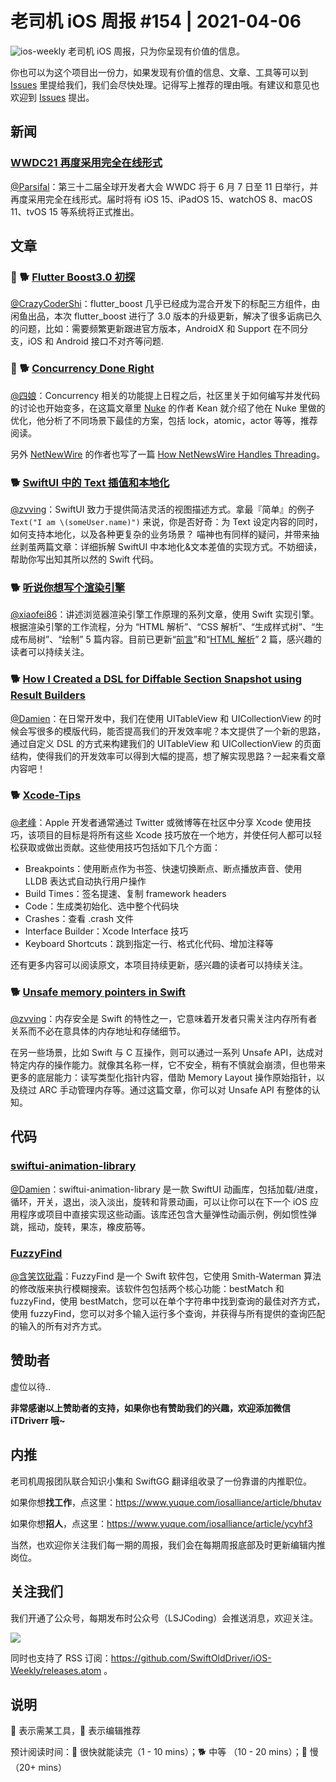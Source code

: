 # 老司机 iOS 周报 #154 | 2021-04-06

![ios-weekly](https://github.com/SwiftOldDriver/iOS-Weekly/blob/master/assets/ios-weekly.png?raw=true)
老司机 iOS 周报，只为你呈现有价值的信息。

你也可以为这个项目出一份力，如果发现有价值的信息、文章、工具等可以到 [Issues](https://github.com/SwiftOldDriver/iOS-Weekly/issues) 里提给我们，我们会尽快处理。记得写上推荐的理由哦。有建议和意见也欢迎到 [Issues](https://github.com/SwiftOldDriver/iOS-Weekly/issues) 提出。

## 新闻

### [WWDC21 再度采用完全在线形式](https://developer.apple.com/wwdc21/)

[@Parsifal](https://github.com/ParsifalC)：第三十二届全球开发者大会 WWDC 将于 6 月 7 日至 11 日举行，并再度采用完全在线形式。届时将有 iOS 15、iPadOS 15、watchOS 8、macOS 11、tvOS 15 等系统将正式推出。

## 文章

### 🌟 🐕 [Flutter Boost3.0 初探](https://mp.weixin.qq.com/s/49h8FVPhnJSHo2brR0K9zw)

[@CrazyCoderShi](https://github.com/CrazyCoderShi)：flutter_boost 几乎已经成为混合开发下的标配三方组件，由闲鱼出品，本次 flutter_boost 进行了 3.0 版本的升级更新，解决了很多诟病已久的问题，比如：需要频繁更新跟进官方版本，AndroidX 和 Support 在不同分支，iOS 和 Android 接口不对齐等问题.

### 🌟 🐕 [Concurrency Done Right](https://kean.blog/post/concurrency)

[@四娘](https://kemchenj.github.io)：Concurrency 相关的功能提上日程之后，社区里关于如何编写并发代码的讨论也开始变多，在这篇文章里 [Nuke](https://github.com/kean/Nuke) 的作者 Kean 就介绍了他在 Nuke 里做的优化，他分析了不同场景下最佳的方案，包括 lock，atomic，actor 等等，推荐阅读。

另外 [NetNewWire](https://netnewswire.com) 的作者也写了一篇 [How NetNewsWire Handles Threading](https://inessential.com/2021/03/20/how_netnewswire_handles_threading)。

### 🐕 [SwiftUI 中的 Text 插值和本地化](https://onevcat.com/2021/03/swiftui-text-1/)

[@zvving](https://github.com/zvving)：SwiftUI 致力于提供简洁灵活的视图描述方式。拿最『简单』的例子`Text("I am \(someUser.name)")` 来说，你是否好奇：为 Text 设定内容的同时，如何支持本地化，以及各种更复杂的业务场景？
喵神也有同样的疑问，并带来抽丝剥茧两篇文章：详细拆解 SwiftUI 中本地化&文本差值的实现方式。不妨细读，帮助你写出知其所以然的 Swift 代码。

### 🐕 [听说你想写个渲染引擎](https://mp.weixin.qq.com/s?__biz=Mzg4MjU2Mzc1MQ==&mid=2247485069&idx=1&sn=693e48ede7d796e14620fbbeaee56beb&chksm=cf558945f822005377aab06e3d42ffbf7d79f6a818b319a953e7f44ed7d4d79b5dffb66c8019&token=911515468&lang=zh_CN#rd)

[@xiaofei86](https://github.com/xiaofei86)：讲述浏览器渲染引擎工作原理的系列文章，使用 Swift 实现引擎。根据渲染引擎的工作流程，分为 “HTML 解析”、“CSS 解析”、“生成样式树”、“生成布局树”、“绘制” 5 篇内容。目前已更新“[前言](https://mp.weixin.qq.com/s?__biz=Mzg4MjU2Mzc1MQ==&mid=2247485069&idx=1&sn=693e48ede7d796e14620fbbeaee56beb&chksm=cf558945f822005377aab06e3d42ffbf7d79f6a818b319a953e7f44ed7d4d79b5dffb66c8019&token=911515468&lang=zh_CN#rd)”和“[HTML 解析](https://mp.weixin.qq.com/s?__biz=Mzg4MjU2Mzc1MQ==&mid=2247485069&idx=2&sn=986f6eb0a7bece1d4e70253c3c9b7020&chksm=cf558945f8220053a6f15f658bcc2e442ee238c5639837076a85b2ceb6f7f6d104e4fbebc464&cur_album_id=1717440219009892354&scene=189#rd)” 2 篇，感兴趣的读者可以持续关注。

### 🐕 [How I Created a DSL for Diffable Section Snapshot using Result Builders](https://swiftsenpai.com/swift/section-snapshot-builder/)

[@Damien](https://github.com/ZengyiMa)：在日常开发中，我们在使用 UITableView 和 UICollectionView 的时候会写很多的模版代码，能否提高我们的开发效率呢？本文提供了一个新的思路，通过自定义 DSL 的方式来构建我们的 UITableView 和 UICollectionView 的页面结构，使得我们的开发效率可以得到大幅的提高，想了解实现思路？一起来看文章内容吧！

### 🐕 [Xcode-Tips](https://github.com/Xcode-Tips/xcode-tips.github.io)

[@老峰](https://github.com/gesantung)：Apple 开发者通常通过 Twitter 或微博等在社区中分享 Xcode 使用技巧，该项目的目标是将所有这些 Xcode 技巧放在一个地方，并使任何人都可以轻松获取或做出贡献。这些使用技巧包括如下几个方面：
- Breakpoints：使用断点作为书签、快速切换断点、断点播放声音、使用 LLDB 表达式自动执行用户操作
- Build Times：签名提速、复制 framework headers
- Code：生成类初始化、选中整个代码块
- Crashes：查看 .crash 文件
- Interface Builder：Xcode Interface 技巧
- Keyboard Shortcuts：跳到指定一行、格式化代码、增加注释等

还有更多内容可以阅读原文，本项目持续更新，感兴趣的读者可以持续关注。

### 🐕 [Unsafe memory pointers in Swift](https://theswiftdev.com/unsafe-memory-pointers-in-swift/)

[@zvving](https://github.com/zvving)：内存安全是 Swift 的特性之一，它意味着开发者只需关注内存所有者关系而不必在意具体的内存地址和存储细节。

在另一些场景，比如 Swift 与 C 互操作，则可以通过一系列 Unsafe API，达成对特定内存的操作能力。就像其名称一样，它不安全，稍有不慎就会崩溃，但也带来更多的底层能力：读写类型化指针内容，借助 Memory Layout 操作原始指针，以及绕过 ARC 手动管理内存等。通过这篇文章，你可以对 Unsafe API 有整体的认知。

## 代码

### [swiftui-animation-library](https://github.com/amosgyamfi/swiftui-animation-library)

[@Damien](https://github.com/ZengyiMa)：swiftui-animation-library 是一款 SwiftUI 动画库，包括加载/进度，循环，开关，退出，淡入淡出，旋转和背景动画，可以让你可以在下一个 iOS 应用程序或项目中直接实现这些动画。该库还包含大量弹性动画示例，例如惯性弹跳，摇动，旋转，果冻，橡皮筋等。

### [FuzzyFind](https://github.com/truizlop/FuzzyFind)

[@含笑饮砒霜](https://weibo.com/chinafishnews/)：FuzzyFind 是一个 Swift 软件包，它使用 Smith-Waterman 算法的修改版来执行模糊搜索。该软件包包括两个核心功能：bestMatch 和 fuzzyFind，使用 bestMatch，您可以在单个字符串中找到查询的最佳对齐方式，使用 fuzzyFind，您可以对多个输入运行多个查询，并获得与所有提供的查询匹配的输入的所有对齐方式。

## 赞助者

虚位以待..

**非常感谢以上赞助者的支持，如果你也有赞助我们的兴趣，欢迎添加微信 iTDriverr 哦~**

## 内推

老司机周报团队联合知识小集和 SwiftGG 翻译组收录了一份靠谱的内推职位。

如果你想**找工作**，点这里：https://www.yuque.com/iosalliance/article/bhutav

如果你想**招人**，点这里：https://www.yuque.com/iosalliance/article/ycyhf3

当然，也欢迎你关注我们每一期的周报，我们会在每期周报底部及时更新编辑内推岗位。

## 关注我们

我们开通了公众号，每期发布时公众号（LSJCoding）会推送消息，欢迎关注。

![](https://github.com/SwiftOldDriver/iOS-Weekly/blob/master/assets/qrcode_for_wechat.jpg?raw=true)

同时也支持了 RSS 订阅：https://github.com/SwiftOldDriver/iOS-Weekly/releases.atom 。

## 说明

🚧 表示需某工具，🌟 表示编辑推荐

预计阅读时间：🐎 很快就能读完（1 - 10 mins）；🐕 中等 （10 - 20 mins）；🐢 慢（20+ mins）
